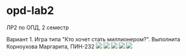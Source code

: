 # opd-lab2
ЛР2 по ОПД, 2 семестр

Вариант 1. Игра типа "Кто хочет стать миллионером?". Выполнита Корноухова Маргарита, ПИН-232
![](screen1.jpg)
![](screen2.jpg)
![](screen3.jpg)
![](screen4.jpg)
![](screen5.jpg)
